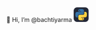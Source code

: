 👋 Hi, I’m @bachtiyarma
<img src="https://raw.githubusercontent.com/tandpfun/skill-icons/main/icons/Python-Dark.svg" width="35" height="35">
